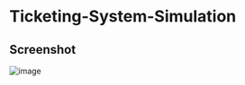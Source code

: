 # Ticketing-System-Simulation

## Screenshot
![image](https://github.com/JoyZhang2023/Ticketing-System-Simulation/assets/137982978/89a56ffa-ae2c-4364-8352-ba98e43c9138)
